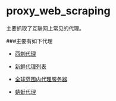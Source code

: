 # proxy_web_scraping

主要抓取了互联网上常见的代理。

###主要有如下代理

- [西刺代理](https://www.xicidaili.com/)

- [新鲜代理列表](http://free-proxy.cz/zh/)

- [全球范围内代理服务器](https://cn-proxy.com/archives/218)

- [蜻蜓代理](https://proxy.horocn.com/free-proxy.html)
